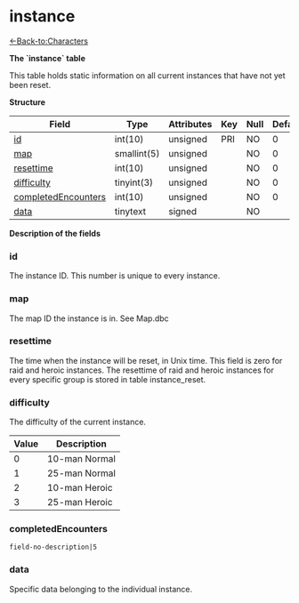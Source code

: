 # instance

[<-Back-to:Characters](database-characters.md)

**The \`instance\` table**

This table holds static information on all current instances that have not yet been reset.

**Structure**

| Field                    | Type        | Attributes | Key | Null | Default | Extra | Comment |
|--------------------------|-------------|------------|-----|------|---------|-------|---------|
| [id][1]                  | int(10)     | unsigned   | PRI | NO   | 0       |       |         |
| [map][2]                 | smallint(5) | unsigned   |     | NO   | 0       |       |         |
| [resettime][3]           | int(10)     | unsigned   |     | NO   | 0       |       |         |
| [difficulty][4]          | tinyint(3)  | unsigned   |     | NO   | 0       |       |         |
| [completedEncounters][5] | int(10)     | unsigned   |     | NO   | 0       |       |         |
| [data][6]                | tinytext    | signed     |     | NO   |         |       |         |

[1]: #id
[2]: #map
[3]: #resettime
[4]: #difficulty
[5]: #completedencounters
[6]: #data

**Description of the fields**

### id

The instance ID. This number is unique to every instance.

### map

The map ID the instance is in. See Map.dbc

### resettime

The time when the instance will be reset, in Unix time. This field is zero for raid and heroic instances.
The resettime of raid and heroic instances for every specific group is stored in table instance\_reset.

### difficulty

The difficulty of the current instance.

| Value | Description   |
|-------|---------------|
| 0     | 10-man Normal |
| 1     | 25-man Normal |
| 2     | 10-man Heroic |
| 3     | 25-man Heroic |

### completedEncounters

`field-no-description|5`

### data

Specific data belonging to the individual instance.

